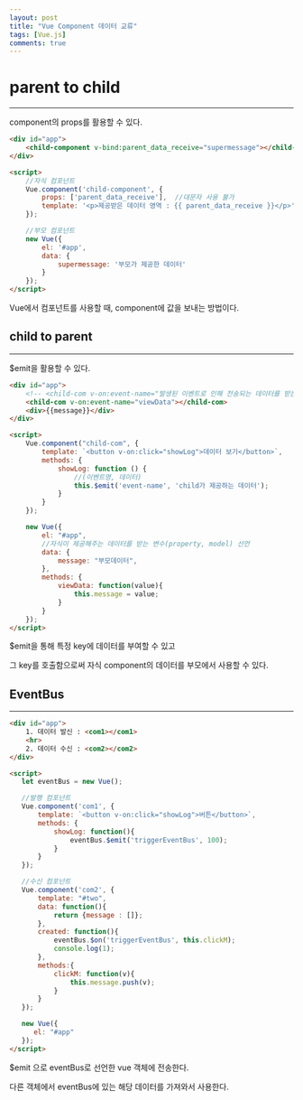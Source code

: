 ```yaml
---
layout: post
title: "Vue Component 데이터 교류"
tags: [Vue.js]
comments: true
---
```


# parent to child

---

component의 props를 활용할 수 있다.

```html
<div id="app">
    <child-component v-bind:parent_data_receive="supermessage"></child-component>
</div>

<script>
    //자식 컴포넌트
    Vue.component('child-component', {
        props: ['parent_data_receive'],  //대문자 사용 불가
        template: '<p>제공받은 데이터 영역 : {{ parent_data_receive }}</p>'
    });

    //부모 컴포넌트
    new Vue({
        el: '#app',
        data: {
            supermessage: '부모가 제공한 데이터'
        }
    });
</script>
```

Vue에서 컴포넌트를 사용할 때, component에 값을 보내는 방법이다.

## child to parent

---

$emit을 활용할 수 있다.

```html
<div id="app">
    <!-- <child-com v-on:event-name="발생된 이벤트로 인해 전송되는 데이터를 받는 부모단 메소드명"></child-com> -->
    <child-com v-on:event-name="viewData"></child-com>
    <div>{{message}}</div>
</div>

<script>
    Vue.component("child-com", {
        template: `<button v-on:click="showLog">데이터 보기</button>`,
        methods: {
            showLog: function () {
                //(이벤트명, 데이터)
                this.$emit('event-name', 'child가 제공하는 데이터');
            }
        }
    });

    new Vue({
        el: "#app",
        //자식이 제공해주는 데이터를 받는 변수(property, model) 선언
        data: {
            message: "부모데이터",
        },
        methods: {
            viewData: function(value){
                this.message = value;
            }
        }
    });
</script>
```

$emit을 통해 특정 key에 데이터를 부여할 수 있고

그 key를 호출함으로써 자식 component의 데이터를 부모에서 사용할 수 있다.

## EventBus

---

```html
<div id="app">
    1. 데이터 발신 : <com1></com1>
    <hr>
    2. 데이터 수신 : <com2></com2>
</div>

<script>
   let eventBus = new Vue();

   //발행 컴포넌트
   Vue.component('com1', {
       template: `<button v-on:click="showLog">버튼</button>`,
       methods: {
           showLog: function(){
               eventBus.$emit('triggerEventBus', 100);
           }
       }
   });

   //수신 컴포넌트
   Vue.component('com2', {
       template: "#two",
       data: function(){
           return {message : []};
       },
       created: function(){
           eventBus.$on('triggerEventBus', this.clickM);
           console.log(1);
       },
       methods:{
           clickM: function(v){
               this.message.push(v);
           }
       }
   });

   new Vue({
      el: "#app" 
   });
</script>
```

$emit 으로 eventBus로 선언한 vue 객체에 전송한다.

다른 객체에서 eventBus에 있는 해당  데이터를 가져와서 사용한다.